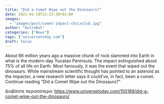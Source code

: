 ```yaml
---
title: "Did a Comet Wipe out the Dinosaurs?"
date: 2021-02-19T22:23:38+01:00
images:
  - "images/post/comet-impact-chicxulub.jpg"
author: "AstroBot"
categories: ["News"]
tags: ["universetoday.com"]
draft: false
---
```


About 66 million years ago a massive chunk of rock slammed into Earth in what is the modern-day Yucatan Peninsula. The impact extinguished about 75% of all life on Earth. Most famously, it was the event that wiped out the dinosaurs. While mainstream scientific thought has pointed to an asteroid as the impactor, a new research letter says it could’ve, in fact, been a comet. Continue reading “Did a Comet Wipe out the Dinosaurs?” 

Διαβάστε περισσότερα: https://www.universetoday.com/150189/did-a-comet-wipe-out-the-dinosaurs/
